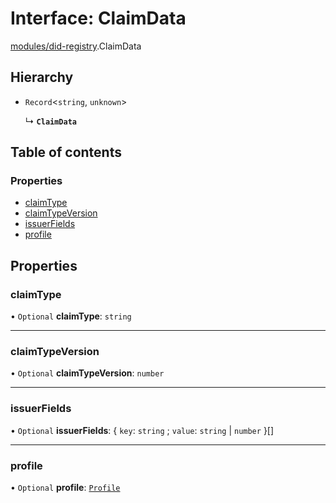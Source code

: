 # Interface: ClaimData

[modules/did-registry](../modules/modules_did_registry.md).ClaimData

## Hierarchy

- `Record`<`string`, `unknown`\>

  ↳ **`ClaimData`**

## Table of contents

### Properties

- [claimType](modules_did_registry.ClaimData.md#claimtype)
- [claimTypeVersion](modules_did_registry.ClaimData.md#claimtypeversion)
- [issuerFields](modules_did_registry.ClaimData.md#issuerfields)
- [profile](modules_did_registry.ClaimData.md#profile)

## Properties

### claimType

• `Optional` **claimType**: `string`

___

### claimTypeVersion

• `Optional` **claimTypeVersion**: `number`

___

### issuerFields

• `Optional` **issuerFields**: { `key`: `string` ; `value`: `string` \| `number`  }[]

___

### profile

• `Optional` **profile**: [`Profile`](modules_did_registry.Profile.md)
